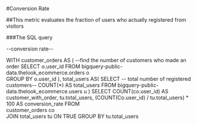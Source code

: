#Conversion Rate

##This metric evaluates the fraction of users who actually registered from visitors

###The SQL query

--conversion rate--

WITH customer_orders AS (
  --find the number of customers who made an order
  SELECT
    o.user_id
  FROM 
    bigquery-public-data.thelook_ecommerce.orders o  
  GROUP BY
    o.user_id
),
total_users AS(
  SELECT
    -- total number of registered customers--
    COUNT(*) AS total_users
  FROM
    bigquery-public-data.thelook_ecommerce.users u
)
SELECT
COUNT(co.user_id) AS customer_with_order,
tu.total_users,
(COUNT(Co.user_id) / tu.total_users) * 100 AS conversion_rate
FROM  
  customer_orders co  
JOIN 
  total_users tu
  ON TRUE
GROUP BY
  tu.total_users
 

